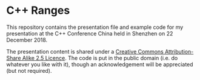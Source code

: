 # C++ Ranges

This repository contains the presentation file and example code for my
presentation at the C++ Conference China held in Shenzhen on 22 December
2018.

The presentation content is shared under a [Creative Commons Attribution-Share
Alike 2.5 Licence](http://creativecommons.org/licenses/by-sa/2.5/).  The code
is put in the public domain (i.e. do whatever you like with it), though an
acknowledgement will be appreciated (but not required).
